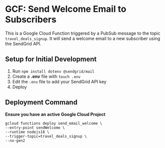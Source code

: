# GCF: Send Welcome Email to Subscribers

This is a Google Cloud Function triggered by a PubSub message to the topic `travel_deals_signup`. It will send a welcome email to a new subscriber using the SendGrid API.

## Setup for Initial Development

1. Run `npm install dotenv @sendgrid/mail`
2. Create a **.env** file with `touch .env`
3. Edit the `.env` file to add your SendGrid API key
4. Deploy

## Deployment Command
**Ensure you have an active Google Cloud Project**
```
gcloud functions deploy send_email_welcome \
--entry-point sendWelcome \
--runtime nodejs18 \
--trigger-topic=travel_deals_signup \
--no-gen2
```